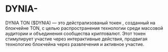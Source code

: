 # DYNIA-
DYNIA TON ($DYNIA) — это дейстрализованый токен , созданный на блокчейне TON, с целью распространения технологии среди массовой аудитории и объединения сообщества криптовалют. Этот токен стимулирует участие через интерактивные действия, продвигая технологию блокчейна через развлечения и активное участие.
